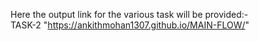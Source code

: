 Here the output link for the various task will be provided:-<br>
TASK-2 "https://ankithmohan1307.github.io/MAIN-FLOW/"
